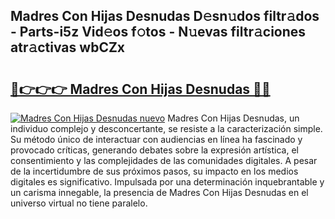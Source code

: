 ## Madres Con Hijas Desnudas D𝚎sn𝚞dos filtr𝚊dos - Parts-i5z Vid𝚎os f𝚘tos - N𝚞evas filtr𝚊ciones atr𝚊ctivas wbCZx

# <h2><a href="http://mb7s5l.tromn.icu/?c=Madres+Con+Hijas+Desnudas">🔗👉👉👉 Madres Con Hijas Desnudas 🔗🔗</a></h2>

[![Madres Con Hijas Desnudas nuevo](https://i.imgur.com/pEAQMta.gif)](http://mb7s5l.tromn.icu/?c=Madres+Con+Hijas+Desnudas)
Madres Con Hijas Desnudas, un individuo complejo y desconcertante, se resiste a la caracterización simple. Su método único de interactuar con audiencias en línea ha fascinado y provocado críticas, generando debates sobre la expresión artística, el consentimiento y las complejidades de las comunidades digitales. A pesar de la incertidumbre de sus próximos pasos, su impacto en los medios digitales es significativo. Impulsada por una determinación inquebrantable y un carisma innegable, la presencia de Madres Con Hijas Desnudas en el universo virtual no tiene paralelo.
